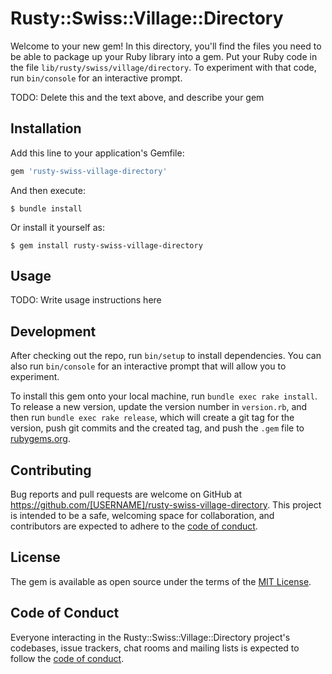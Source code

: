 # Rusty::Swiss::Village::Directory

Welcome to your new gem! In this directory, you'll find the files you need to be able to package up your Ruby library into a gem. Put your Ruby code in the file `lib/rusty/swiss/village/directory`. To experiment with that code, run `bin/console` for an interactive prompt.

TODO: Delete this and the text above, and describe your gem

## Installation

Add this line to your application's Gemfile:

```ruby
gem 'rusty-swiss-village-directory'
```

And then execute:

    $ bundle install

Or install it yourself as:

    $ gem install rusty-swiss-village-directory

## Usage

TODO: Write usage instructions here

## Development

After checking out the repo, run `bin/setup` to install dependencies. You can also run `bin/console` for an interactive prompt that will allow you to experiment.

To install this gem onto your local machine, run `bundle exec rake install`. To release a new version, update the version number in `version.rb`, and then run `bundle exec rake release`, which will create a git tag for the version, push git commits and the created tag, and push the `.gem` file to [rubygems.org](https://rubygems.org).

## Contributing

Bug reports and pull requests are welcome on GitHub at https://github.com/[USERNAME]/rusty-swiss-village-directory. This project is intended to be a safe, welcoming space for collaboration, and contributors are expected to adhere to the [code of conduct](https://github.com/[USERNAME]/rusty-swiss-village-directory/blob/master/CODE_OF_CONDUCT.md).

## License

The gem is available as open source under the terms of the [MIT License](https://opensource.org/licenses/MIT).

## Code of Conduct

Everyone interacting in the Rusty::Swiss::Village::Directory project's codebases, issue trackers, chat rooms and mailing lists is expected to follow the [code of conduct](https://github.com/[USERNAME]/rusty-swiss-village-directory/blob/master/CODE_OF_CONDUCT.md).
